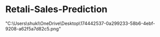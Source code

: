 # Retali-Sales-Prediction
"C:\Users\shukl\OneDrive\Desktop\174442537-0a299233-58b6-4ebf-9208-a62f5a7d82c5.png"
